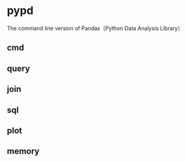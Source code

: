 # pypd
The command line version of Pandas（Python Data Analysis Library）

## cmd

## query

## join

## sql

## plot

## memory

